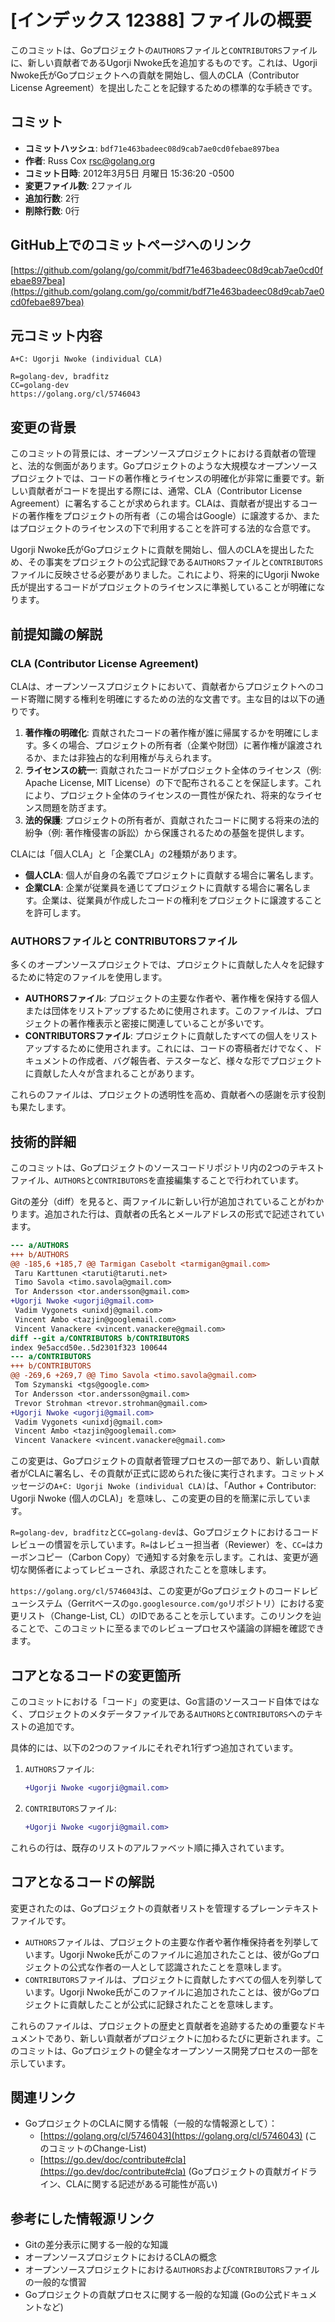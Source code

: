 # [インデックス 12388] ファイルの概要

このコミットは、Goプロジェクトの`AUTHORS`ファイルと`CONTRIBUTORS`ファイルに、新しい貢献者であるUgorji Nwoke氏を追加するものです。これは、Ugorji Nwoke氏がGoプロジェクトへの貢献を開始し、個人のCLA（Contributor License Agreement）を提出したことを記録するための標準的な手続きです。

## コミット

- **コミットハッシュ**: `bdf71e463badeec08d9cab7ae0cd0febae897bea`
- **作者**: Russ Cox <rsc@golang.org>
- **コミット日時**: 2012年3月5日 月曜日 15:36:20 -0500
- **変更ファイル数**: 2ファイル
- **追加行数**: 2行
- **削除行数**: 0行

## GitHub上でのコミットページへのリンク

[https://github.com/golang/go/commit/bdf71e463badeec08d9cab7ae0cd0febae897bea](https://github.com/golang.com/go/commit/bdf71e463badeec08d9cab7ae0cd0febae897bea)

## 元コミット内容

```
A+C: Ugorji Nwoke (individual CLA)

R=golang-dev, bradfitz
CC=golang-dev
https://golang.org/cl/5746043
```

## 変更の背景

このコミットの背景には、オープンソースプロジェクトにおける貢献者の管理と、法的な側面があります。Goプロジェクトのような大規模なオープンソースプロジェクトでは、コードの著作権とライセンスの明確化が非常に重要です。新しい貢献者がコードを提出する際には、通常、CLA（Contributor License Agreement）に署名することが求められます。CLAは、貢献者が提出するコードの著作権をプロジェクトの所有者（この場合はGoogle）に譲渡するか、またはプロジェクトのライセンスの下で利用することを許可する法的な合意です。

Ugorji Nwoke氏がGoプロジェクトに貢献を開始し、個人のCLAを提出したため、その事実をプロジェクトの公式記録である`AUTHORS`ファイルと`CONTRIBUTORS`ファイルに反映させる必要がありました。これにより、将来的にUgorji Nwoke氏が提出するコードがプロジェクトのライセンスに準拠していることが明確になります。

## 前提知識の解説

### CLA (Contributor License Agreement)

CLAは、オープンソースプロジェクトにおいて、貢献者からプロジェクトへのコード寄贈に関する権利を明確にするための法的な文書です。主な目的は以下の通りです。

1.  **著作権の明確化**: 貢献されたコードの著作権が誰に帰属するかを明確にします。多くの場合、プロジェクトの所有者（企業や財団）に著作権が譲渡されるか、または非独占的な利用権が与えられます。
2.  **ライセンスの統一**: 貢献されたコードがプロジェクト全体のライセンス（例: Apache License, MIT License）の下で配布されることを保証します。これにより、プロジェクト全体のライセンスの一貫性が保たれ、将来的なライセンス問題を防ぎます。
3.  **法的保護**: プロジェクトの所有者が、貢献されたコードに関する将来の法的紛争（例: 著作権侵害の訴訟）から保護されるための基盤を提供します。

CLAには「個人CLA」と「企業CLA」の2種類があります。
*   **個人CLA**: 個人が自身の名義でプロジェクトに貢献する場合に署名します。
*   **企業CLA**: 企業が従業員を通じてプロジェクトに貢献する場合に署名します。企業は、従業員が作成したコードの権利をプロジェクトに譲渡することを許可します。

### AUTHORSファイルと CONTRIBUTORSファイル

多くのオープンソースプロジェクトでは、プロジェクトに貢献した人々を記録するために特定のファイルを使用します。

*   **AUTHORSファイル**: プロジェクトの主要な作者や、著作権を保持する個人または団体をリストアップするために使用されます。このファイルは、プロジェクトの著作権表示と密接に関連していることが多いです。
*   **CONTRIBUTORSファイル**: プロジェクトに貢献したすべての個人をリストアップするために使用されます。これには、コードの寄稿者だけでなく、ドキュメントの作成者、バグ報告者、テスターなど、様々な形でプロジェクトに貢献した人々が含まれることがあります。

これらのファイルは、プロジェクトの透明性を高め、貢献者への感謝を示す役割も果たします。

## 技術的詳細

このコミットは、Goプロジェクトのソースコードリポジトリ内の2つのテキストファイル、`AUTHORS`と`CONTRIBUTORS`を直接編集することで行われています。

Gitの差分（diff）を見ると、両ファイルに新しい行が追加されていることがわかります。追加された行は、貢献者の氏名とメールアドレスの形式で記述されています。

```diff
--- a/AUTHORS
+++ b/AUTHORS
@@ -185,6 +185,7 @@ Tarmigan Casebolt <tarmigan@gmail.com>
 Taru Karttunen <taruti@taruti.net>
 Timo Savola <timo.savola@gmail.com>
 Tor Andersson <tor.andersson@gmail.com>
+Ugorji Nwoke <ugorji@gmail.com>
 Vadim Vygonets <unixdj@gmail.com>
 Vincent Ambo <tazjin@googlemail.com>
 Vincent Vanackere <vincent.vanackere@gmail.com>
diff --git a/CONTRIBUTORS b/CONTRIBUTORS
index 9e5accd50e..5d2301f323 100644
--- a/CONTRIBUTORS
+++ b/CONTRIBUTORS
@@ -269,6 +269,7 @@ Timo Savola <timo.savola@gmail.com>
 Tom Szymanski <tgs@google.com>
 Tor Andersson <tor.andersson@gmail.com>
 Trevor Strohman <trevor.strohman@gmail.com>
+Ugorji Nwoke <ugorji@gmail.com>
 Vadim Vygonets <unixdj@gmail.com>
 Vincent Ambo <tazjin@googlemail.com>
 Vincent Vanackere <vincent.vanackere@gmail.com>
```

この変更は、Goプロジェクトの貢献者管理プロセスの一部であり、新しい貢献者がCLAに署名し、その貢献が正式に認められた後に実行されます。コミットメッセージの`A+C: Ugorji Nwoke (individual CLA)`は、「Author + Contributor: Ugorji Nwoke (個人のCLA)」を意味し、この変更の目的を簡潔に示しています。

`R=golang-dev, bradfitz`と`CC=golang-dev`は、Goプロジェクトにおけるコードレビューの慣習を示しています。`R=`はレビュー担当者（Reviewer）を、`CC=`はカーボンコピー（Carbon Copy）で通知する対象を示します。これは、変更が適切な関係者によってレビューされ、承認されたことを意味します。

`https://golang.org/cl/5746043`は、この変更がGoプロジェクトのコードレビューシステム（Gerritベースの`go.googlesource.com/go`リポジトリ）における変更リスト（Change-List, CL）のIDであることを示しています。このリンクを辿ることで、このコミットに至るまでのレビュープロセスや議論の詳細を確認できます。

## コアとなるコードの変更箇所

このコミットにおける「コード」の変更は、Go言語のソースコード自体ではなく、プロジェクトのメタデータファイルである`AUTHORS`と`CONTRIBUTORS`へのテキストの追加です。

具体的には、以下の2つのファイルにそれぞれ1行ずつ追加されています。

1.  `AUTHORS`ファイル:
    ```diff
    +Ugorji Nwoke <ugorji@gmail.com>
    ```
2.  `CONTRIBUTORS`ファイル:
    ```diff
    +Ugorji Nwoke <ugorji@gmail.com>
    ```

これらの行は、既存のリストのアルファベット順に挿入されています。

## コアとなるコードの解説

変更されたのは、Goプロジェクトの貢献者リストを管理するプレーンテキストファイルです。

*   `AUTHORS`ファイルは、プロジェクトの主要な作者や著作権保持者を列挙しています。Ugorji Nwoke氏がこのファイルに追加されたことは、彼がGoプロジェクトの公式な作者の一人として認識されたことを意味します。
*   `CONTRIBUTORS`ファイルは、プロジェクトに貢献したすべての個人を列挙しています。Ugorji Nwoke氏がこのファイルに追加されたことは、彼がGoプロジェクトに貢献したことが公式に記録されたことを意味します。

これらのファイルは、プロジェクトの歴史と貢献者を追跡するための重要なドキュメントであり、新しい貢献者がプロジェクトに加わるたびに更新されます。このコミットは、Goプロジェクトの健全なオープンソース開発プロセスの一部を示しています。

## 関連リンク

*   GoプロジェクトのCLAに関する情報（一般的な情報源として）：
    *   [https://golang.org/cl/5746043](https://golang.org/cl/5746043) (このコミットのChange-List)
    *   [https://go.dev/doc/contribute#cla](https://go.dev/doc/contribute#cla) (Goプロジェクトの貢献ガイドライン、CLAに関する記述がある可能性が高い)

## 参考にした情報源リンク

*   Gitの差分表示に関する一般的な知識
*   オープンソースプロジェクトにおけるCLAの概念
*   オープンソースプロジェクトにおける`AUTHORS`および`CONTRIBUTORS`ファイルの一般的な慣習
*   Goプロジェクトの貢献プロセスに関する一般的な知識 (Goの公式ドキュメントなど)

